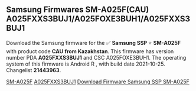 <h2>Samsung Firmwares SM-A025F(CAU) A025FXXS3BUJ1/A025FOXE3BUH1/A025FXXS3BUJ1</h2>
Download the Samsung firmware for the ✅ <strong>Samsung SSP </strong> ⭐ <strong>SM-A025F</strong> with product code <strong>CAU</strong> <strong> from Kazakhstan</strong>. This firmware has version number PDA <strong>A025FXXS3BUJ1</strong> and CSC A025FOXE3BUH1. The operating system of this firmware is Android R , with build date 2021-10-25. Changelist <strong>21443963</strong>.


[SM-A025F](https://samfirm.shop/samsung/model/SM-A025F)
[A025FXXS3BUJ1](https://samfirm.shop/samsung/pda/A025FXXS3BUJ1)
[Download Firmware Samsung SSP SM-A025F](https://samfirm.shop/samsung/firmware/467978)
